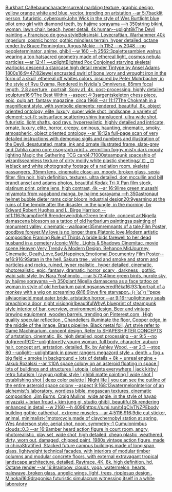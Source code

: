 [Burkhart Caßebaum](https://www.ebank.nz/aiartgenerator?category=Burkhart%20Ca%C3%9Febaum)[character](https://www.ebank.nz/aiartgenerator?category=character)[surreal marbling texture, graphic design, yellow orange white and blue, vector, trending on artstation --ar 5:7](https://www.ebank.nz/aiartgenerator?category=surreal%20marbling%20texture%2C%20graphic%20design%2C%20yellow%20orange%20white%20and%20blue%2C%20vector%2C%20trending%20on%20artstation%20--ar%205%3A7)[backlit person, futuristic, cyberpunk](https://www.ebank.nz/aiartgenerator?category=backlit%20person%2C%20futuristic%2C%20cyberpunk)[John Wick in the style of Wes Burt](https://www.ebank.nz/aiartgenerator?category=John%20Wick%20in%20the%20style%20of%20Wes%20Burt)[light blue pilot emo girl with diamond teeth, by hajime sorayama —h 350](https://www.ebank.nz/aiartgenerator?category=light%20blue%20pilot%20emo%20girl%20with%20diamond%20teeth%2C%20by%20hajime%20sorayama%20%E2%80%94h%20350)[string bikini, woman, lawn chair, beach, hyper detail, 4k,](https://www.ebank.nz/aiartgenerator?category=string%20bikini%2C%20woman%2C%20lawn%20chair%2C%20beach%2C%20hyper%20detail%2C%204k%2C)[human](https://www.ebank.nz/aiartgenerator?category=human)[--uplight](https://www.ebank.nz/aiartgenerator?category=--uplight)[8k](https://www.ebank.nz/aiartgenerator?category=8k)[The Devil painting + Francisco de goya style](https://www.ebank.nz/aiartgenerator?category=The%20Devil%20painting%20%2B%20Francisco%20de%20goya%20style)[Beksinski, Lovecraftian, Warhammer 40k imperium, cosmic horror, gothic mindless terrain, hyper detailed, octane render by Bruce Pennington, Angus Mckie --h 1152 --w 2048 --no people](https://www.ebank.nz/aiartgenerator?category=Beksinski%2C%20Lovecraftian%2C%20Warhammer%2040k%20imperium%2C%20cosmic%20horror%2C%20gothic%20mindless%20terrain%2C%20hyper%20detailed%2C%20octane%20render%20by%20Bruce%20Pennington%2C%20Angus%20Mckie%20--h%201152%20--w%202048%20--no%20people)[terminator, anime, ghibli --w 160 --h 256](https://www.ebank.nz/aiartgenerator?category=terminator%2C%20anime%2C%20ghibli%20--w%20160%20--h%20256)[2:3](https://www.ebank.nz/aiartgenerator?category=2%3A3)[palettes](https://www.ebank.nz/aiartgenerator?category=palettes)[ambien walrus wearing a top hat](https://www.ebank.nz/aiartgenerator?category=ambien%20walrus%20wearing%20a%20top%20hat)[sacred geometry made of ethereal light, cosmos nebula particles —ar 12:41 —uplight](https://www.ebank.nz/aiartgenerator?category=sacred%20geometry%20made%20of%20ethereal%20light%2C%20cosmos%20nebula%20particles%20%E2%80%94ar%2012%3A41%20%E2%80%94uplight)[Blighted Pox Conjoined starving skeletal warlocks descend a staircase  high detail render Tintype by Ansel Adams 1800s](https://www.ebank.nz/aiartgenerator?category=Blighted%20Pox%20Conjoined%20starving%20skeletal%20warlocks%20descend%20a%20staircase%20%20high%20detail%20render%20Tintype%20by%20Ansel%20Adams%201800s)[16:9](https://www.ebank.nz/aiartgenerator?category=16%3A9)[<47:82](https://www.ebank.nz/aiartgenerator?category=%3C47%3A82)[jewel encrusted swirl of bone ivory and wrought iron in the form of a skull, ethereal off whites colors, inspired by Peter Mohrbacher, in the style of Ryu Oyama, Rendered in Nvidia's Omniverse, 85mm focal length, 2.8 aperture , portrait, Sony a1, 4k, post-processing, highly detailed sculpture](https://www.ebank.nz/aiartgenerator?category=jewel%20encrusted%20swirl%20of%20bone%20ivory%20and%20wrought%20iron%20in%20the%20form%20of%20a%20skull%2C%20ethereal%20off%20whites%20colors%2C%20inspired%20by%20Peter%20Mohrbacher%2C%20in%20the%20style%20of%20Ryu%20Oyama%2C%20Rendered%20in%20Nvidia%27s%20Omniverse%2C%2085mm%20focal%20length%2C%202.8%20aperture%20%2C%20portrait%2C%20Sony%20a1%2C%204k%2C%20post-processing%2C%20highly%20detailed%20sculpture)[16:9](https://www.ebank.nz/aiartgenerator?category=16%3A9)[The Best Within --aspect 4:3](https://www.ebank.nz/aiartgenerator?category=The%20Best%20Within%20--aspect%204%3A3)[sargent](https://www.ebank.nz/aiartgenerator?category=sargent)[skeleton chess piece, epic, pulp art, fantasy magazine, circa 1968 --ar 11:17](https://www.ebank.nz/aiartgenerator?category=skeleton%20chess%20piece%2C%20epic%2C%20pulp%20art%2C%20fantasy%20magazine%2C%20circa%201968%20--ar%2011%3A17)[The Chokmah in a magnificent style, with symbolic elements; rendered, beautiful, 8k, object oriented ontology, elite, luxury, super wide shot, landscape, a variety of element;  sci-fi; subsurface scattering shiny translucent, ultra wide shot, futuristic, light shafts, god rays, hyperrealistic, highly detailed and intricate, ornate, luxury, elite, horror, creepy, ominous, haunting, cinematic, smoky, atmospheric, object oriented ontology --ar 18:12](https://www.ebank.nz/aiartgenerator?category=The%20Chokmah%20in%20a%20magnificent%20style%2C%20with%20symbolic%20elements%3B%20rendered%2C%20beautiful%2C%208k%2C%20object%20oriented%20ontology%2C%20elite%2C%20luxury%2C%20super%20wide%20shot%2C%20landscape%2C%20a%20variety%20of%20element%3B%20%20sci-fi%3B%20subsurface%20scattering%20shiny%20translucent%2C%20ultra%20wide%20shot%2C%20futuristic%2C%20light%20shafts%2C%20god%20rays%2C%20hyperrealistic%2C%20highly%20detailed%20and%20intricate%2C%20ornate%2C%20luxury%2C%20elite%2C%20horror%2C%20creepy%2C%20ominous%2C%20haunting%2C%20cinematic%2C%20smoky%2C%20atmospheric%2C%20object%20oriented%20ontology%20--ar%2018%3A12)[a full-page scan of very detailed instructions with demoniac sigils and numbers and illustration of the Devil, desaturated, matte, ink and ornate illustrated frame, slate-grey and Dahlia camp core risograph print + vermillion foggy misty dark moody lighting Magic the Gathering TCG card](https://www.ebank.nz/aiartgenerator?category=a%20full-page%20scan%20of%20very%20detailed%20instructions%20with%20demoniac%20sigils%20and%20numbers%20and%20illustration%20of%20the%20Devil%2C%20desaturated%2C%20matte%2C%20ink%20and%20ornate%20illustrated%20frame%2C%20slate-grey%20and%20Dahlia%20camp%20core%20risograph%20print%20%2B%20vermillion%20foggy%20misty%20dark%20moody%20lighting%20Magic%20the%20Gathering%20TCG%20card)[4:7](https://www.ebank.nz/aiartgenerator?category=4%3A7)[1000](https://www.ebank.nz/aiartgenerator?category=1000)[steampunk spaceship of wizards](https://www.ebank.nz/aiartgenerator?category=steampunk%20spaceship%20of%20wizards)[seamless texture of dirty moldy white plastic sheeting](https://www.ebank.nz/aiartgenerator?category=seamless%20texture%20of%20dirty%20moldy%20white%20plastic%20sheeting)[໒( ⊡ _ ⊡ )७](https://www.ebank.nz/aiartgenerator?category=%E0%BB%92%28%20%E2%8A%A1%20_%20%E2%8A%A1%20%29%E0%A5%AD)[black and white photography footage of a radiation room, skeletal passangers, 35mm lens, cinematic close-up, moody, broken glass, sepia filter, film noir, high definition, textures, ultra detailed, don mccullin and bill brandt ansel and adams photos, beautiful Kodak Tri-X Pan film stock, platinum print, prime lens, high contrast, 4k --ar 16:9](https://www.ebank.nz/aiartgenerator?category=black%20and%20white%20photography%20footage%20of%20a%20radiation%20room%2C%20skeletal%20passangers%2C%2035mm%20lens%2C%20cinematic%20close-up%2C%20moody%2C%20broken%20glass%2C%20sepia%20filter%2C%20film%20noir%2C%20high%20definition%2C%20textures%2C%20ultra%20detailed%2C%20don%20mccullin%20and%20bill%20brandt%20ansel%20and%20adams%20photos%2C%20beautiful%20Kodak%20Tri-X%20Pan%20film%20stock%2C%20platinum%20print%2C%20prime%20lens%2C%20high%20contrast%2C%204k%20--ar%2016%3A9)[lime green musashi miyamoto from vagabond manga, by hajime sorayama —h 350](https://www.ebank.nz/aiartgenerator?category=lime%20green%20musashi%20miyamoto%20from%20vagabond%20manga%2C%20by%20hajime%20sorayama%20%E2%80%94h%20350)[astronaut helmet bubble dieter rams color bloom industrial design](https://www.ebank.nz/aiartgenerator?category=astronaut%20helmet%20bubble%20dieter%20rams%20color%20bloom%20industrial%20design)[20:9](https://www.ebank.nz/aiartgenerator?category=20%3A9)[yearning at the ruins of the temple after the disaster, in the jungle, in the morning, by Edward Robert Hughes and L. Birge Harrison --ml](https://www.ebank.nz/aiartgenerator?category=yearning%20at%20the%20ruins%20of%20the%20temple%20after%20the%20disaster%2C%20in%20the%20jungle%2C%20in%20the%20morning%2C%20by%20Edward%20Robert%20Hughes%20and%20L.%20Birge%20Harrison%20--ml)[1:1](https://www.ebank.nz/aiartgenerator?category=1%3A1)[16:9](https://www.ebank.nz/aiartgenerator?category=16%3A9)[campfire](https://www.ebank.nz/aiartgenerator?category=campfire)[16:9](https://www.ebank.nz/aiartgenerator?category=16%3A9)[render](https://www.ebank.nz/aiartgenerator?category=render)[weird](https://www.ebank.nz/aiartgenerator?category=weird)[blur](https://www.ebank.nz/aiartgenerator?category=blur)[Green tenticle, concept art](https://www.ebank.nz/aiartgenerator?category=Green%20tenticle%2C%20concept%20art)[Nigella damascena blossom as a tattoo of old herbarium paintings](https://www.ebank.nz/aiartgenerator?category=Nigella%20damascena%20blossom%20as%20a%20tattoo%20of%20old%20herbarium%20paintings)[a painting of monument valley, cinematic](https://www.ebank.nz/aiartgenerator?category=a%20painting%20of%20monument%20valley%2C%20cinematic)[--wallpaper](https://www.ebank.nz/aiartgenerator?category=--wallpaper)[35mm](https://www.ebank.nz/aiartgenerator?category=35mm)[remnants of a tale,Film Poster, goodbye forever,My love is no longer there,Platonic love,Modern,artistic composition,Framing,Rule of Thirds,A bride bids farewell to her dead husband in a cemetery,Iconic Wife , Lights & Shadows Cinemitac, movie scene,Heaven,Very Trendy & Modern Design, Behance,MidJourney, Cinematic, Death,Love,Sad,Happines,Emotiomal,Documentry Film Poster--ar16:9](https://www.ebank.nz/aiartgenerator?category=remnants%20of%20a%20tale%2CFilm%20Poster%2C%20goodbye%20forever%2CMy%20love%20is%20no%20longer%20there%2CPlatonic%20love%2CModern%2Cartistic%20composition%2CFraming%2CRule%20of%20Thirds%2CA%20bride%20bids%20farewell%20to%20her%20dead%20husband%20in%20a%20cemetery%2CIconic%20Wife%20%2C%20Lights%20%26%20Shadows%20Cinemitac%2C%20movie%20scene%2CHeaven%2CVery%20Trendy%20%26%20Modern%20Design%2C%20Behance%2CMidJourney%2C%20Cinematic%2C%20Death%2CLove%2CSad%2CHappines%2CEmotiomal%2CDocumentry%20Film%20Poster--ar16%3A9)[16:9](https://www.ebank.nz/aiartgenerator?category=16%3A9)[Satan in the hell, Sakura tree , wind and smoke and storm and particles and rocks, ruined, hyper realistic , hyper detailed, cinematic, photorealistic, epic, fantasy, dramatic, horror, scary , darkness , gothic, wabi sabi style, by Nara Yoshimoto , —ar 5:7](https://www.ebank.nz/aiartgenerator?category=Satan%20in%20the%20hell%2C%20Sakura%20tree%20%2C%20wind%20and%20smoke%20and%20storm%20and%20particles%20and%20rocks%2C%20ruined%2C%20hyper%20realistic%20%2C%20hyper%20detailed%2C%20cinematic%2C%20photorealistic%2C%20epic%2C%20fantasy%2C%20dramatic%2C%20horror%2C%20scary%20%2C%20darkness%20%2C%20gothic%2C%20wabi%20sabi%20style%2C%20by%20Nara%20Yoshimoto%20%2C%20%E2%80%94ar%205%3A7)[3:4](https://www.ebank.nz/aiartgenerator?category=3%3A4)[lime green birds, purple sky, by hajime sorayama —h 350](https://www.ebank.nz/aiartgenerator?category=lime%20green%20birds%2C%20purple%20sky%2C%20by%20hajime%20sorayama%20%E2%80%94h%20350)[plant Nigella damascena as a face tattoo on woman in style of old herbarium paintings](https://www.ebank.nz/aiartgenerator?category=plant%20Nigella%20damascena%20as%20a%20face%20tattoo%20on%20woman%20in%20style%20of%20old%20herbarium%20paintings)[answered](https://www.ebank.nz/aiartgenerator?category=answered)[Réka](https://www.ebank.nz/aiartgenerator?category=R%C3%A9ka)[16:9](https://www.ebank.nz/aiartgenerator?category=16%3A9)[3:1](https://www.ebank.nz/aiartgenerator?category=3%3A1)[portrait of a monkey with a wig on screaming 😱](https://www.ebank.nz/aiartgenerator?category=portrait%20of%20a%20monkey%20with%20a%20wig%20on%20screaming%20%F0%9F%98%B1)[16:9](https://www.ebank.nz/aiartgenerator?category=16%3A9)[love fire star](https://www.ebank.nz/aiartgenerator?category=love%20fire%20star)[vapor](https://www.ebank.nz/aiartgenerator?category=vapor)[₍₍ (ง ˙ω˙)ว ⁾⁾](https://www.ebank.nz/aiartgenerator?category=%E2%82%8D%E2%82%8D%20%28%E0%B8%87%20%CB%99%CF%89%CB%99%29%E0%B8%A7%20%E2%81%BE%E2%81%BE)[pepe silvia](https://www.ebank.nz/aiartgenerator?category=pepe%20silvia)[oni](https://www.ebank.nz/aiartgenerator?category=oni)[acid meat eater bride, artstation,horror --ar 9:16](https://www.ebank.nz/aiartgenerator?category=acid%20meat%20eater%20bride%2C%20artstation%2Chorror%20--ar%209%3A16)[--uplight](https://www.ebank.nz/aiartgenerator?category=--uplight)[navy seals breaching a door, night vision](https://www.ebank.nz/aiartgenerator?category=navy%20seals%20breaching%20a%20door%2C%20night%20vision)[girl](https://www.ebank.nz/aiartgenerator?category=girl)[beautiful](https://www.ebank.nz/aiartgenerator?category=beautiful)[Why](https://www.ebank.nz/aiartgenerator?category=Why)[A blueprint of steampunk style interior of bar,  overview, environment  design,  Beer and vintage brewing equipment, wooden barrels,  trending on Pinterest.com  , High quality specular reflection ,  Chandeliers illuminate the floor, Copper  edge, in the middle of the image, Brass pipeline,  Black metal foil,  Art style refer to Game Machinarium.  concept design, Refer to SHAPESHIFTER CONCEPTS  of artstation, cinematic,  8k, high detailed,  post processing    --ar 9:5   --no dof](https://www.ebank.nz/aiartgenerator?category=A%20blueprint%20of%20steampunk%20style%20interior%20of%20bar%2C%20%20overview%2C%20environment%20%20design%2C%20%20Beer%20and%20vintage%20brewing%20equipment%2C%20wooden%20barrels%2C%20%20trending%20on%20Pinterest.com%20%20%2C%20High%20quality%20specular%20reflection%20%2C%20%20Chandeliers%20illuminate%20the%20floor%2C%20Copper%20%20edge%2C%20in%20the%20middle%20of%20the%20image%2C%20Brass%20pipeline%2C%20%20Black%20metal%20foil%2C%20%20Art%20style%20refer%20to%20Game%20Machinarium.%20%20concept%20design%2C%20Refer%20to%20SHAPESHIFTER%20CONCEPTS%20%20of%20artstation%2C%20cinematic%2C%20%208k%2C%20high%20detailed%2C%20%20post%20processing%20%20%20%20--ar%209%3A5%20%20%20--no%20dof)[green](https://www.ebank.nz/aiartgenerator?category=green)[1920](https://www.ebank.nz/aiartgenerator?category=1920)[--uplight](https://www.ebank.nz/aiartgenerator?category=--uplight)[pretty young woman, full body, character, auburn hair, concept art, artstation, detailed, 8k, by Ashley Wood. --ar 2:3 --stop 80 --uplight](https://www.ebank.nz/aiartgenerator?category=pretty%20young%20woman%2C%20full%20body%2C%20character%2C%20auburn%20hair%2C%20concept%20art%2C%20artstation%2C%20detailed%2C%208k%2C%20by%20Ashley%20Wood.%20--ar%202%3A3%20--stop%2080%20--uplight)[--uplight](https://www.ebank.nz/aiartgenerator?category=--uplight)[tank in power rangers megazord style + depth + fog + big field + smoke in background + lots of details + 8k + unreal engine + Jakub Rozalski --ar 1:10](https://www.ebank.nz/aiartgenerator?category=tank%20in%20power%20rangers%20megazord%20style%20%2B%20depth%20%2B%20fog%20%2B%20big%20field%20%2B%20smoke%20in%20background%20%2B%20lots%20of%20details%20%2B%208k%20%2B%20unreal%20engine%20%2B%20Jakub%20Rozalski%20--ar%201%3A10)[A space colony on an asteroid floating in space | lots of buildings and structures | utopia | plants everywhere | jack kirby | retro futurism | raygun gothic style | ghibli matte painting | wide shot | establishing shot | deep color palette  | Night life | you can see the outline of the entire asteroid space colony --aspect 9:16](https://www.ebank.nz/aiartgenerator?category=A%20space%20colony%20on%20an%20asteroid%20floating%20in%20space%20%7C%20lots%20of%20buildings%20and%20structures%20%7C%20utopia%20%7C%20plants%20everywhere%20%7C%20jack%20kirby%20%7C%20retro%20futurism%20%7C%20raygun%20gothic%20style%20%7C%20ghibli%20matte%20painting%20%7C%20wide%20shot%20%7C%20establishing%20shot%20%7C%20deep%20color%20palette%20%20%7C%20Night%20life%20%7C%20you%20can%20see%20the%20outline%20of%20the%20entire%20asteroid%20space%20colony%20--aspect%209%3A16)[8:13](https://www.ebank.nz/aiartgenerator?category=8%3A13)[watermelon](https://www.ebank.nz/aiartgenerator?category=watermelon)[Interior of an alchemist's laboratory, wordless bible, megascan textures, cinematic composition, Jim Burns, Craig Mullins, wide angle, in the style of hayao miyazaki + brian froud + kim jung gi, studio ghibli, beautiful 8k rendering enhanced in detail --w 2160  --h 4096](https://www.ebank.nz/aiartgenerator?category=Interior%20of%20an%20alchemist%27s%20laboratory%2C%20wordless%20bible%2C%20megascan%20textures%2C%20cinematic%20composition%2C%20Jim%20Burns%2C%20Craig%20Mullins%2C%20wide%20angle%2C%20in%20the%20style%20of%20hayao%20miyazaki%20%2B%20brian%20froud%20%2B%20kim%20jung%20gi%2C%20studio%20ghibli%2C%20beautiful%208k%20rendering%20enhanced%20in%20detail%20--w%202160%20%20--h%204096)[<https://s.mj.run/t4gCIvTNZPE>](https://www.ebank.nz/aiartgenerator?category=%3Chttps%3A//s.mj.run/t4gCIvTNZPE%3E)[body building gothic cathedral , extreme muscles —ar 4:5](https://www.ebank.nz/aiartgenerator?category=body%20building%20gothic%20cathedral%20%2C%20extreme%20muscles%20%E2%80%94ar%204%3A5)[1](https://www.ebank.nz/aiartgenerator?category=1)[16:9](https://www.ebank.nz/aiartgenerator?category=16%3A9)[16:9](https://www.ebank.nz/aiartgenerator?category=16%3A9)[die cut sticker, animal, minimalist](https://www.ebank.nz/aiartgenerator?category=die%20cut%20sticker%2C%20animal%2C%20minimalist)[<1](https://www.ebank.nz/aiartgenerator?category=%3C1)[motorcycle,made of clay](https://www.ebank.nz/aiartgenerator?category=motorcycle%2Cmade%20of%20clay)[chernobyl station at spring, Wes Anderson style, aerial shot, noon, symmetry::1 Cumulonimbus clouds::0.3 --ar 16:9](https://www.ebank.nz/aiartgenerator?category=chernobyl%20station%20at%20spring%2C%20Wes%20Anderson%20style%2C%20aerial%20shot%2C%20noon%2C%20symmetry%3A%3A1%20Cumulonimbus%20clouds%3A%3A0.3%20--ar%2016%3A9)[amber heard action figure in court room, angry, photorealistic, play set, wide shot, high detailed, cheap plastic, weathered, dirty, worn out, damaged, chipped paint, 1980s vintage action figure, made in china](https://www.ebank.nz/aiartgenerator?category=amber%20heard%20action%20figure%20in%20court%20room%2C%20angry%2C%20photorealistic%2C%20play%20set%2C%20wide%20shot%2C%20high%20detailed%2C%20cheap%20plastic%2C%20weathered%2C%20dirty%2C%20worn%20out%2C%20damaged%2C%20chipped%20paint%2C%201980s%20vintage%20action%20figure%2C%20made%20in%20china)[Stratified, Stacked future campus buildings made of long span, glass, lightweight technical facades, with interiors of modular timber columns and modular concrete floors, with external extravagant tropical landscape architecture, detailed, Raytrace, 4K, 8k, high definition, hd, Octane render --ar 16:9](https://www.ebank.nz/aiartgenerator?category=Stratified%2C%20Stacked%20future%20campus%20buildings%20made%20of%20long%20span%2C%20glass%2C%20lightweight%20technical%20facades%2C%20with%20interiors%20of%20modular%20timber%20columns%20and%20modular%20concrete%20floors%2C%20with%20external%20extravagant%20tropical%20landscape%20architecture%2C%20detailed%2C%20Raytrace%2C%204K%2C%208k%2C%20high%20definition%2C%20hd%2C%20Octane%20render%20--ar%2016%3A9)[rainbow, clouds, yoga, watermelon, hearts, palewave, broken glass, angelic wings, light, trees, ripple](https://www.ebank.nz/aiartgenerator?category=rainbow%2C%20clouds%2C%20yoga%2C%20watermelon%2C%20hearts%2C%20palewave%2C%20broken%20glass%2C%20angelic%20wings%2C%20light%2C%20trees%2C%20ripple)[sup design . Minokai](https://www.ebank.nz/aiartgenerator?category=sup%20design%20.%20Minokai)[16:9](https://www.ebank.nz/aiartgenerator?category=16%3A9)[dragon](https://www.ebank.nz/aiartgenerator?category=dragon)[is](https://www.ebank.nz/aiartgenerator?category=is)[a futuristic simulacrum witnessing itself in a white laboratory](https://www.ebank.nz/aiartgenerator?category=a%20futuristic%20simulacrum%20witnessing%20itself%20in%20a%20white%20laboratory)